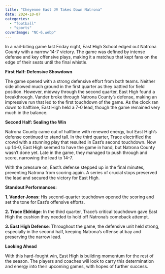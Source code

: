 ```yaml
---
title: "Cheyenne East JV Takes Down Natrona"
date: 2024-10-07
categories: 
  - "football"
  - "sports"
coverImage: "NC-6.webp"
---
```


In a nail-biting game last Friday night, East High School edged out Natrona County with a narrow 14-7 victory. The game was defined by intense defense and key offensive plays, making it a matchup that kept fans on the edge of their seats until the final whistle.

**First Half: Defensive Showdown**

The game opened with a strong defensive effort from both teams. Neither side allowed much ground in the first quarter as they battled for field position. However, midway through the second quarter, East High found a breakthrough. Vander broke through Natrona County’s defense, making an impressive run that led to the first touchdown of the game. As the clock ran down to halftime, East High held a 7-0 lead, though the game remained very much in the balance.

**Second Half: Sealing the Win**

Natrona County came out of halftime with renewed energy, but East High’s defense continued to stand tall. In the third quarter, Trace electrified the crowd with a stunning play that resulted in East’s second touchdown. Now up 14-0, East High seemed to have the game in hand, but Natrona County wasn’t done yet. Late in the game, they managed to push through and score, narrowing the lead to 14-7.

With the pressure on, East’s defense stepped up in the final minutes, preventing Natrona from scoring again. A series of crucial stops preserved the lead and secured the victory for East High.

**Standout Performances:**

**1\. Vander Jonas**: His second-quarter touchdown opened the scoring and set the tone for East’s offensive efforts.

**2\. Trace Eldridge**: In the third quarter, Trace’s critical touchdown gave East High the cushion they needed to hold off Natrona’s comeback attempt.

**3\. East High Defense**: Throughout the game, the defensive unit held strong, especially in the second half, keeping Natrona’s offense at bay and preserving the narrow lead.

**Looking Ahead**

With this hard-fought win, East High is building momentum for the rest of the season. The players and coaches will look to carry this determination and energy into their upcoming games, with hopes of further success.
